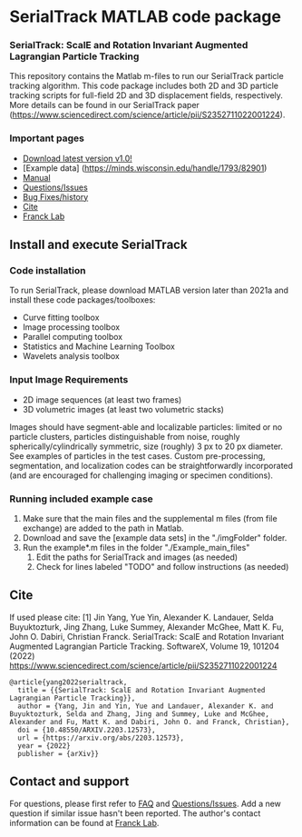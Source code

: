 # SerialTrack MATLAB code package

### SerialTrack: ScalE and Rotation Invariant Augmented Lagrangian Particle Tracking    

This repository contains the Matlab m-files to run our SerialTrack particle tracking algorithm. This code package includes both 2D and 3D particle tracking scripts for full-field 2D and 3D displacement fields, respectively. More details can be found in our SerialTrack paper (https://www.sciencedirect.com/science/article/pii/S2352711022001224).
  
### Important pages
* [Download latest version v1.0!](https://github.com/FranckLab/SerialTrack/releases)
* [Example data] (https://minds.wisconsin.edu/handle/1793/82901) 
* [Manual](https://github.com/FranckLab/SerialTrack/blob/main/manual_v1.0.pdf) 
* [Questions/Issues](https://github.com/FranckLab/SerialTrack/issues)
* [Bug Fixes/history](https://github.com/FranckLab/SerialTrack/wiki/Bug-Fixes!)
* [Cite](https://github.com/FranckLab/SerialTrack#cite)
* [Franck Lab](https://www.franck.engr.wisc.edu/)
 
## Install and execute SerialTrack

### Code installation

To run SerialTrack, please download MATLAB version later than 2021a and install these code packages/toolboxes:
* Curve fitting toolbox
* Image processing toolbox
* Parallel computing toolbox
* Statistics and Machine Learning Toolbox
* Wavelets analysis toolbox


### Input Image Requirements

* 2D image sequences (at least two frames)
* 3D volumetric images (at least two volumetric stacks)

Images should have segment-able and localizable particles: limited or no particle clusters, particles distinguishable from noise, roughly spherically/cylindrically symmetric, size (roughly) 3 px to 20 px diameter. See examples of particles in the test cases. Custom pre-processing, segmentation, and localization codes can be straightforwardly incorporated (and are encouraged for challenging imaging or specimen conditions).

### Running included example case

1. Make sure that the main files and the supplemental m files (from file exchange) are added to the path in Matlab.
2. Download and save the [example data sets] in the "./imgFolder" folder. 
3. Run the example*.m files in the folder "./Example_main_files"
    1. Edit the paths for SerialTrack and images (as needed)
    2. Check for lines labeled "TODO" and follow instructions (as needed)
   

## Cite
If used please cite:
[1] Jin Yang, Yue Yin, Alexander K. Landauer, Selda Buyuktozturk, Jing Zhang, Luke Summey, Alexander McGhee, Matt K. Fu, John O. Dabiri, Christian Franck. SerialTrack: ScalE and Rotation Invariant Augmented Lagrangian Particle Tracking. SoftwareX, Volume 19, 101204 (2022) https://www.sciencedirect.com/science/article/pii/S2352711022001224
 
```
@article{yang2022serialtrack,
  title = {{SerialTrack: ScalE and Rotation Invariant Augmented Lagrangian Particle Tracking}},
  author = {Yang, Jin and Yin, Yue and Landauer, Alexander K. and Buyuktozturk, Selda and Zhang, Jing and Summey, Luke and McGhee, Alexander and Fu, Matt K. and Dabiri, John O. and Franck, Christian},
  doi = {10.48550/ARXIV.2203.12573},
  url = {https://arxiv.org/abs/2203.12573},
  year = {2022}
  publisher = {arXiv}}
```


## Contact and support
For questions, please first refer to [FAQ](https://github.com/FranckLab/SerialTrack#faq) and [Questions/Issues](https://github.com/FranckLab/SerialTrack/issues). Add a new question if similar issue hasn't been reported. The author's contact information can be found at [Franck Lab](https://www.franck.engr.wisc.edu/).
